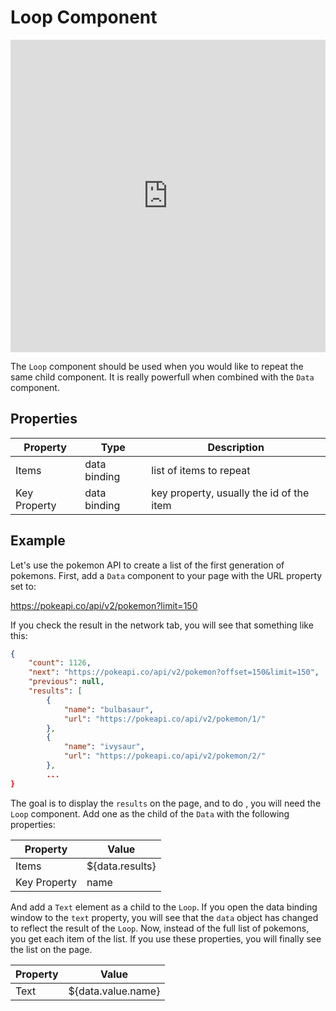 # Loop Component

<iframe width="100%" height="500" src="https://www.youtube.com/embed/PRbmqvvCgyk" title="YouTube video player" frameborder="0" allow="accelerometer; autoplay; clipboard-write; encrypted-media; gyroscope; picture-in-picture" allowfullscreen></iframe>

The `Loop` component should be used when you would like to repeat the same child component. It is really powerfull when combined with the `Data` component.

## Properties

| Property | Type   | Description                       |
| -------- | ------ | --------------------------------- |
| Items     | data binding | list of items to repeat |
| Key Property     | data binding | key property, usually the id of the item |

## Example

Let's use the pokemon API to create a list of the first generation of pokemons. First, add a `Data` component to your page with the URL property set to:

https://pokeapi.co/api/v2/pokemon?limit=150

If you check the result in the network tab, you will see that something like this:

```json
{
    "count": 1126,
    "next": "https://pokeapi.co/api/v2/pokemon?offset=150&limit=150",
    "previous": null,
    "results": [
        {
            "name": "bulbasaur",
            "url": "https://pokeapi.co/api/v2/pokemon/1/"
        },
        {
            "name": "ivysaur",
            "url": "https://pokeapi.co/api/v2/pokemon/2/"
        },
        ...
}
```

The goal is to display the `results` on the page, and to do , you will need the `Loop` component. Add one as the child of the `Data` with the following properties:

| Property | Value   |
| -------- | ------ |
| Items     | ${data.results} |
| Key Property     | name |

And add a `Text` element as a child to the `Loop`. If you open the data binding window to the `text` property, you will see that the `data` object has changed to reflect the result of the `Loop`. Now, instead of the full list of pokemons, you get each item of the list. If you use these properties, you will finally see the list on the page.

| Property | Value   |
| -------- | ------ |
| Text     | ${data.value.name} |